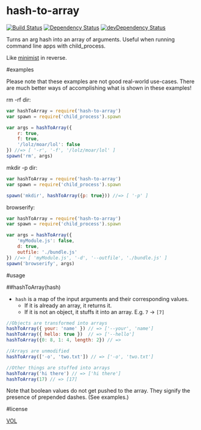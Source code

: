 hash-to-array
=============

[![Build Status](https://travis-ci.org/ArtskydJ/hash-to-array.svg)](https://travis-ci.org/ArtskydJ/hash-to-array)
[![Dependency Status](https://david-dm.org/artskydj/hash-to-array.svg)](https://david-dm.org/artskydj/hash-to-array)
[![devDependency Status](https://david-dm.org/artskydj/hash-to-array/dev-status.svg)](https://david-dm.org/artskydj/hash-to-array#info=devDependencies)

Turns an arg hash into an array of arguments. Useful when running command line apps with child_process.

Like [minimist](https://github.com/substack/minimist) in reverse.

#examples

Please note that these examples are not good real-world use-cases. There are much better ways of accomplishing what is shown in these examples!

rm -rf dir:
```js
var hashToArray = require('hash-to-array')
var spawn = require('child_process').spawn

var args = hashToArray({
	r: true,
	f: true,
	'/lolz/moar/lol': false
}) //=> [ '-r', '-f', '/lolz/moar/lol' ]
spawn('rm', args)
```

mkdir -p dir:
```js
var hashToArray = require('hash-to-array')
var spawn = require('child_process').spawn

spawn('mkdir', hashToArray({p: true})) //=> [ '-p' ]
```

browserify:
```js
var hashToArray = require('hash-to-array')
var spawn = require('child_process').spawn

var args = hashToArray({
	'myModule.js': false,
	d: true,
	outfile: './bundle.js'
}) //=> [ 'myModule.js', '-d', '--outfile', './bundle.js' ]
spawn('browserify', args)
```

#usage

##hashToArray(hash)

- `hash` is a map of the input arguments and their corresponding values.
	- If it is already an array, it returns it.
	- If it is not an object, it stuffs it into an array. E.g. `7` -> `[7]`

```js
//Objects are transformed into arrays
hashToArray({ your: 'name' }) // => ['--your', 'name']
hashToArray({ hello: true })  // => ['--hello']
hashToArray({0: 8, 1: 4, length: 2}) // =>

//Arrays are unmodified
hashToArray(['-o', 'two.txt']) // => ['-o', 'two.txt']

//Other things are stuffed into arrays
hashToArray('hi there') // => ['hi there']
hashToArray(17) // => [17]
```

Note that boolean values do not get pushed to the array. They signify the presence of prepended dashes. (See examples.)

#license

[VOL](http://veryopenlicense.com)
